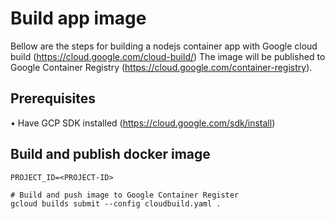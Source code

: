 # Build app image

Bellow are the steps for building a nodejs container app with Google cloud build (https://cloud.google.com/cloud-build/)
The image will be published to Google Container Registry (https://cloud.google.com/container-registry).

## Prerequisites

• Have GCP SDK installed (https://cloud.google.com/sdk/install)

## Build and publish docker image

```buildoutcfg
PROJECT_ID=<PROJECT-ID>

# Build and push image to Google Container Register
gcloud builds submit --config cloudbuild.yaml .

```